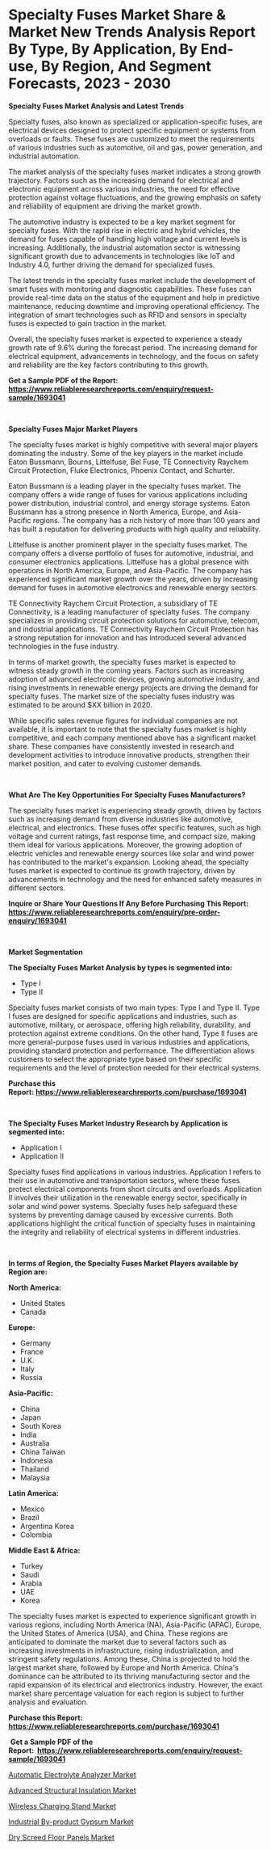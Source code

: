 <p><h1>Specialty Fuses Market Share & Market New Trends Analysis Report By Type, By Application, By End-use, By Region, And Segment Forecasts, 2023 - 2030</h1></p><p><strong>Specialty Fuses Market Analysis and Latest Trends</strong></p>
<p><p>Specialty fuses, also known as specialized or application-specific fuses, are electrical devices designed to protect specific equipment or systems from overloads or faults. These fuses are customized to meet the requirements of various industries such as automotive, oil and gas, power generation, and industrial automation.</p><p>The market analysis of the specialty fuses market indicates a strong growth trajectory. Factors such as the increasing demand for electrical and electronic equipment across various industries, the need for effective protection against voltage fluctuations, and the growing emphasis on safety and reliability of equipment are driving the market growth.</p><p>The automotive industry is expected to be a key market segment for specialty fuses. With the rapid rise in electric and hybrid vehicles, the demand for fuses capable of handling high voltage and current levels is increasing. Additionally, the industrial automation sector is witnessing significant growth due to advancements in technologies like IoT and Industry 4.0, further driving the demand for specialized fuses.</p><p>The latest trends in the specialty fuses market include the development of smart fuses with monitoring and diagnostic capabilities. These fuses can provide real-time data on the status of the equipment and help in predictive maintenance, reducing downtime and improving operational efficiency. The integration of smart technologies such as RFID and sensors in specialty fuses is expected to gain traction in the market.</p><p>Overall, the specialty fuses market is expected to experience a steady growth rate of 9.6% during the forecast period. The increasing demand for electrical equipment, advancements in technology, and the focus on safety and reliability are the key factors contributing to this growth.</p></p>
<p><strong>Get a Sample PDF of the Report:&nbsp; <a href="https://www.reliableresearchreports.com/enquiry/request-sample/1693041">https://www.reliableresearchreports.com/enquiry/request-sample/1693041</a></strong></p>
<p>&nbsp;</p>
<p><strong>Specialty Fuses Major Market Players</strong></p>
<p><p>The specialty fuses market is highly competitive with several major players dominating the industry. Some of the key players in the market include Eaton Bussmann, Bourns, Littelfuse, Bel Fuse, TE Connectivity Raychem Circuit Protection, Fluke Electronics, Phoenix Contact, and Schurter.</p><p>Eaton Bussmann is a leading player in the specialty fuses market. The company offers a wide range of fuses for various applications including power distribution, industrial control, and energy storage systems. Eaton Bussmann has a strong presence in North America, Europe, and Asia-Pacific regions. The company has a rich history of more than 100 years and has built a reputation for delivering products with high quality and reliability.</p><p>Littelfuse is another prominent player in the specialty fuses market. The company offers a diverse portfolio of fuses for automotive, industrial, and consumer electronics applications. Littelfuse has a global presence with operations in North America, Europe, and Asia-Pacific. The company has experienced significant market growth over the years, driven by increasing demand for fuses in automotive electronics and renewable energy sectors.</p><p>TE Connectivity Raychem Circuit Protection, a subsidiary of TE Connectivity, is a leading manufacturer of specialty fuses. The company specializes in providing circuit protection solutions for automotive, telecom, and industrial applications. TE Connectivity Raychem Circuit Protection has a strong reputation for innovation and has introduced several advanced technologies in the fuse industry.</p><p>In terms of market growth, the specialty fuses market is expected to witness steady growth in the coming years. Factors such as increasing adoption of advanced electronic devices, growing automotive industry, and rising investments in renewable energy projects are driving the demand for specialty fuses. The market size of the specialty fuses industry was estimated to be around $XX billion in 2020.</p><p>While specific sales revenue figures for individual companies are not available, it is important to note that the specialty fuses market is highly competitive, and each company mentioned above has a significant market share. These companies have consistently invested in research and development activities to introduce innovative products, strengthen their market position, and cater to evolving customer demands.</p></p>
<p>&nbsp;</p>
<p><strong>What Are The Key Opportunities For Specialty Fuses Manufacturers?</strong></p>
<p><p>The specialty fuses market is experiencing steady growth, driven by factors such as increasing demand from diverse industries like automotive, electrical, and electronics. These fuses offer specific features, such as high voltage and current ratings, fast response time, and compact size, making them ideal for various applications. Moreover, the growing adoption of electric vehicles and renewable energy sources like solar and wind power has contributed to the market's expansion. Looking ahead, the specialty fuses market is expected to continue its growth trajectory, driven by advancements in technology and the need for enhanced safety measures in different sectors.</p></p>
<p><strong>Inquire or Share Your Questions If Any Before Purchasing This Report: <a href="https://www.reliableresearchreports.com/enquiry/pre-order-enquiry/1693041">https://www.reliableresearchreports.com/enquiry/pre-order-enquiry/1693041</a></strong></p>
<p>&nbsp;</p>
<p><strong>Market Segmentation</strong></p>
<p><strong>The Specialty Fuses Market Analysis by types is segmented into:</strong></p>
<p><ul><li>Type I</li><li>Type II</li></ul></p>
<p><p>Specialty fuses market consists of two main types: Type I and Type II. Type I fuses are designed for specific applications and industries, such as automotive, military, or aerospace, offering high reliability, durability, and protection against extreme conditions. On the other hand, Type II fuses are more general-purpose fuses used in various industries and applications, providing standard protection and performance. The differentiation allows customers to select the appropriate type based on their specific requirements and the level of protection needed for their electrical systems.</p></p>
<p><strong>Purchase this Report:&nbsp;<a href="https://www.reliableresearchreports.com/purchase/1693041">https://www.reliableresearchreports.com/purchase/1693041</a></strong></p>
<p>&nbsp;</p>
<p><strong>The Specialty Fuses Market Industry Research by Application is segmented into:</strong></p>
<p><ul><li>Application I</li><li>Application II</li></ul></p>
<p><p>Specialty fuses find applications in various industries. Application I refers to their use in automotive and transportation sectors, where these fuses protect electrical components from short circuits and overloads. Application II involves their utilization in the renewable energy sector, specifically in solar and wind power systems. Specialty fuses help safeguard these systems by preventing damage caused by excessive currents. Both applications highlight the critical function of specialty fuses in maintaining the integrity and reliability of electrical systems in different industries.</p></p>
<p>&nbsp;</p>
<p><strong>In terms of Region, the Specialty Fuses Market Players available by Region are:</strong></p>
<p>
    <p> <strong> North America: </strong>
        <ul>
            <li>United States</li>
            <li>Canada</li>
        </ul>
        </p> 
    <p> <strong> Europe: </strong>
        <ul>
            <li>Germany</li>
            <li>France</li>
            <li>U.K.</li>
            <li>Italy</li>
            <li>Russia</li>
        </ul>
        </p> 
    <p> <strong> Asia-Pacific: </strong>
        <ul>
            <li>China</li>
            <li>Japan</li>
            <li>South Korea</li>
            <li>India</li>
            <li>Australia</li>
            <li>China Taiwan</li>
            <li>Indonesia</li>
            <li>Thailand</li>
            <li>Malaysia</li>
        </ul>
        </p> 
    <p> <strong> Latin America: </strong>
        <ul>
            <li>Mexico</li>
            <li>Brazil</li>
            <li>Argentina Korea</li>
            <li>Colombia</li>
        </ul>
        </p> 
    <p> <strong> Middle East & Africa: </strong>
        <ul>
            <li>Turkey</li>
            <li>Saudi</li>
            <li>Arabia</li>
            <li>UAE</li>
            <li>Korea</li>
        </ul>
    </p>
    </p>
<p><p>The specialty fuses market is expected to experience significant growth in various regions, including North America (NA), Asia-Pacific (APAC), Europe, the United States of America (USA), and China. These regions are anticipated to dominate the market due to several factors such as increasing investments in infrastructure, rising industrialization, and stringent safety regulations. Among these, China is projected to hold the largest market share, followed by Europe and North America. China's dominance can be attributed to its thriving manufacturing sector and the rapid expansion of its electrical and electronics industry. However, the exact market share percentage valuation for each region is subject to further analysis and evaluation.</p></p>
<p><strong>Purchase this Report: <a href="https://www.reliableresearchreports.com/purchase/1693041">https://www.reliableresearchreports.com/purchase/1693041</a></strong></p>
<p>&nbsp;<strong>Get a Sample PDF of the Report:&nbsp;&nbsp;<a href="https://www.reliableresearchreports.com/enquiry/request-sample/1693041">https://www.reliableresearchreports.com/enquiry/request-sample/1693041</a></strong></p>
<p><strong></strong></p>
<p><p><a href="https://medium.com/@santaraynor/decoding-automatic-electrolyte-analyzer-market-metrics-market-share-trends-and-growth-patterns-28fd0c0ca457">Automatic Electrolyte Analyzer Market</a></p><p><a href="https://www.linkedin.com/pulse/advanced-structural-insulation-market-size-share-global/">Advanced Structural Insulation Market</a></p><p><a href="https://medium.com/@santosdicki2023/wireless-charging-stand-market-size-cagr-trends-2024-2030-62666deece30">Wireless Charging Stand Market</a></p><p><a href="https://www.linkedin.com/pulse/industrial-by-product-gypsum-market-insights-players/">Industrial By-product Gypsum Market</a></p><p><a href="https://www.linkedin.com/pulse/dry-screed-floor-panels-market-size-growth-forecast-from/">Dry Screed Floor Panels Market</a></p></p>